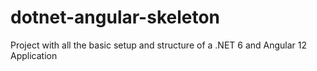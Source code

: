 # dotnet-angular-skeleton
Project with all the basic setup and structure of a .NET 6 and Angular 12 Application
